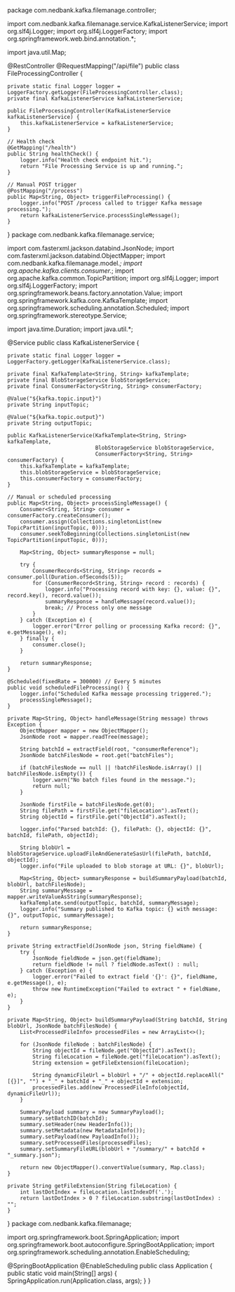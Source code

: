 package com.nedbank.kafka.filemanage.controller;

import com.nedbank.kafka.filemanage.service.KafkaListenerService;
import org.slf4j.Logger;
import org.slf4j.LoggerFactory;
import org.springframework.web.bind.annotation.*;

import java.util.Map;

@RestController
@RequestMapping("/api/file")
public class FileProcessingController {

    private static final Logger logger = LoggerFactory.getLogger(FileProcessingController.class);
    private final KafkaListenerService kafkaListenerService;

    public FileProcessingController(KafkaListenerService kafkaListenerService) {
        this.kafkaListenerService = kafkaListenerService;
    }

    // Health check
    @GetMapping("/health")
    public String healthCheck() {
        logger.info("Health check endpoint hit.");
        return "File Processing Service is up and running.";
    }

    // Manual POST trigger
    @PostMapping("/process")
    public Map<String, Object> triggerFileProcessing() {
        logger.info("POST /process called to trigger Kafka message processing.");
        return kafkaListenerService.processSingleMessage();
    }
}
package com.nedbank.kafka.filemanage.service;

import com.fasterxml.jackson.databind.JsonNode;
import com.fasterxml.jackson.databind.ObjectMapper;
import com.nedbank.kafka.filemanage.model.*;
import org.apache.kafka.clients.consumer.*;
import org.apache.kafka.common.TopicPartition;
import org.slf4j.Logger;
import org.slf4j.LoggerFactory;
import org.springframework.beans.factory.annotation.Value;
import org.springframework.kafka.core.KafkaTemplate;
import org.springframework.scheduling.annotation.Scheduled;
import org.springframework.stereotype.Service;

import java.time.Duration;
import java.util.*;

@Service
public class KafkaListenerService {

    private static final Logger logger = LoggerFactory.getLogger(KafkaListenerService.class);

    private final KafkaTemplate<String, String> kafkaTemplate;
    private final BlobStorageService blobStorageService;
    private final ConsumerFactory<String, String> consumerFactory;

    @Value("${kafka.topic.input}")
    private String inputTopic;

    @Value("${kafka.topic.output}")
    private String outputTopic;

    public KafkaListenerService(KafkaTemplate<String, String> kafkaTemplate,
                                BlobStorageService blobStorageService,
                                ConsumerFactory<String, String> consumerFactory) {
        this.kafkaTemplate = kafkaTemplate;
        this.blobStorageService = blobStorageService;
        this.consumerFactory = consumerFactory;
    }

    // Manual or scheduled processing
    public Map<String, Object> processSingleMessage() {
        Consumer<String, String> consumer = consumerFactory.createConsumer();
        consumer.assign(Collections.singletonList(new TopicPartition(inputTopic, 0)));
        consumer.seekToBeginning(Collections.singletonList(new TopicPartition(inputTopic, 0)));

        Map<String, Object> summaryResponse = null;

        try {
            ConsumerRecords<String, String> records = consumer.poll(Duration.ofSeconds(5));
            for (ConsumerRecord<String, String> record : records) {
                logger.info("Processing record with key: {}, value: {}", record.key(), record.value());
                summaryResponse = handleMessage(record.value());
                break; // Process only one message
            }
        } catch (Exception e) {
            logger.error("Error polling or processing Kafka record: {}", e.getMessage(), e);
        } finally {
            consumer.close();
        }

        return summaryResponse;
    }

    @Scheduled(fixedRate = 300000) // Every 5 minutes
    public void scheduledFileProcessing() {
        logger.info("Scheduled Kafka message processing triggered.");
        processSingleMessage();
    }

    private Map<String, Object> handleMessage(String message) throws Exception {
        ObjectMapper mapper = new ObjectMapper();
        JsonNode root = mapper.readTree(message);

        String batchId = extractField(root, "consumerReference");
        JsonNode batchFilesNode = root.get("batchFiles");

        if (batchFilesNode == null || !batchFilesNode.isArray() || batchFilesNode.isEmpty()) {
            logger.warn("No batch files found in the message.");
            return null;
        }

        JsonNode firstFile = batchFilesNode.get(0);
        String filePath = firstFile.get("fileLocation").asText();
        String objectId = firstFile.get("ObjectId").asText();

        logger.info("Parsed batchId: {}, filePath: {}, objectId: {}", batchId, filePath, objectId);

        String blobUrl = blobStorageService.uploadFileAndGenerateSasUrl(filePath, batchId, objectId);
        logger.info("File uploaded to blob storage at URL: {}", blobUrl);

        Map<String, Object> summaryResponse = buildSummaryPayload(batchId, blobUrl, batchFilesNode);
        String summaryMessage = mapper.writeValueAsString(summaryResponse);
        kafkaTemplate.send(outputTopic, batchId, summaryMessage);
        logger.info("Summary published to Kafka topic: {} with message: {}", outputTopic, summaryMessage);

        return summaryResponse;
    }

    private String extractField(JsonNode json, String fieldName) {
        try {
            JsonNode fieldNode = json.get(fieldName);
            return fieldNode != null ? fieldNode.asText() : null;
        } catch (Exception e) {
            logger.error("Failed to extract field '{}': {}", fieldName, e.getMessage(), e);
            throw new RuntimeException("Failed to extract " + fieldName, e);
        }
    }

    private Map<String, Object> buildSummaryPayload(String batchId, String blobUrl, JsonNode batchFilesNode) {
        List<ProcessedFileInfo> processedFiles = new ArrayList<>();

        for (JsonNode fileNode : batchFilesNode) {
            String objectId = fileNode.get("ObjectId").asText();
            String fileLocation = fileNode.get("fileLocation").asText();
            String extension = getFileExtension(fileLocation);

            String dynamicFileUrl = blobUrl + "/" + objectId.replaceAll("[{}]", "") + "_" + batchId + "_" + objectId + extension;
            processedFiles.add(new ProcessedFileInfo(objectId, dynamicFileUrl));
        }

        SummaryPayload summary = new SummaryPayload();
        summary.setBatchID(batchId);
        summary.setHeader(new HeaderInfo());
        summary.setMetadata(new MetadataInfo());
        summary.setPayload(new PayloadInfo());
        summary.setProcessedFiles(processedFiles);
        summary.setSummaryFileURL(blobUrl + "/summary/" + batchId + "_summary.json");

        return new ObjectMapper().convertValue(summary, Map.class);
    }

    private String getFileExtension(String fileLocation) {
        int lastDotIndex = fileLocation.lastIndexOf('.');
        return lastDotIndex > 0 ? fileLocation.substring(lastDotIndex) : "";
    }
}
package com.nedbank.kafka.filemanage;

import org.springframework.boot.SpringApplication;
import org.springframework.boot.autoconfigure.SpringBootApplication;
import org.springframework.scheduling.annotation.EnableScheduling;

@SpringBootApplication
@EnableScheduling
public class Application {
    public static void main(String[] args) {
        SpringApplication.run(Application.class, args);
    }
}

